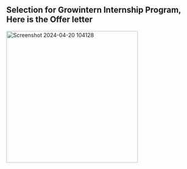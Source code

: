 ## Selection for Growintern Internship Program, Here is the Offer letter 
<img width="345" alt="Screenshot 2024-04-20 104128" src="https://github.com/ZAHIDKHATTAKCS/Growintern-Internship-Tasks/assets/103638880/9a0b109d-609d-46ab-a5e9-c6475fde176b">
